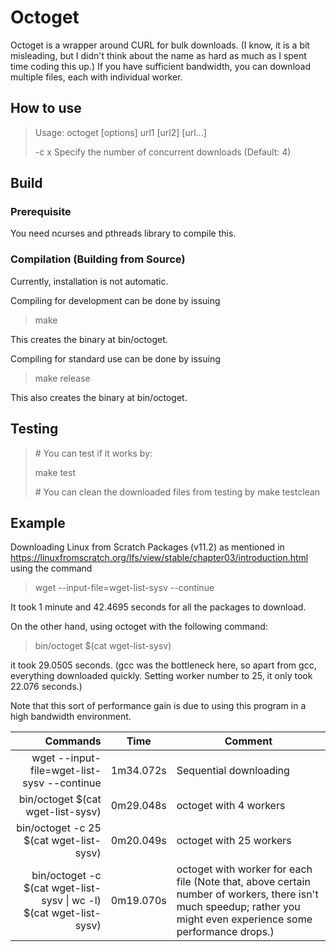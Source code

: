 # Octoget

Octoget is a wrapper around CURL for bulk downloads. (I know, it is a bit misleading, but I didn't think about the name as hard as much as I spent time coding this up.)
If you have sufficient bandwidth, you can download multiple files, each with individual worker.

## How to use
> Usage: octoget [options] url1 [url2] [url...]
>
> -c x    Specify the number of concurrent downloads (Default: 4)

## Build
### Prerequisite
You need ncurses and pthreads library to compile this.

### Compilation (Building from Source)
Currently, installation is not automatic.

Compiling for development can be done by issuing
> make 

This creates the binary at bin/octoget.

Compiling for standard use can be done by issuing
> make release

This also creates the binary at bin/octoget.

## Testing
> \# You can test if it works by:
>
> make test
>
> \# You can clean the downloaded files from testing by
> make testclean

## Example
Downloading Linux from Scratch Packages (v11.2) as mentioned in https://linuxfromscratch.org/lfs/view/stable/chapter03/introduction.html using the command
> wget --input-file=wget-list-sysv --continue

It took 1 minute and 42.4695 seconds for all the packages to download.

On the other hand, using octoget with the following command:
> bin/octoget $(cat wget-list-sysv)

it took 29.0505 seconds. (gcc was the bottleneck here, so apart from gcc, everything downloaded quickly. Setting worker number to 25, it only took 22.076 seconds.)

Note that this sort of performance gain is due to using this program in a high bandwidth environment.

| Commands          | Time          | Comment |
|------------------------------------------------------------------------:|:---------:| ----------------------------------------------------------------|
| wget --input-file=wget-list-sysv --continue                             | 1m34.072s | Sequential downloading
| bin/octoget $(cat wget-list-sysv)                                       | 0m29.048s | octoget with 4 workers
| bin/octoget -c 25 $(cat wget-list-sysv)                                 | 0m20.049s | octoget with 25 workers
| bin/octoget -c $(cat wget-list-sysv &#124; wc -l) $(cat wget-list-sysv) | 0m19.070s | octoget with worker for each file (Note that, above certain number of workers, there isn't much speedup; rather you might even experience some performance drops.)